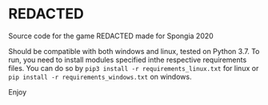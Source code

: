 # REDACTED
Source code for the game REDACTED made for Spongia 2020

Should be compatible with both windows and linux, tested on Python 3.7. To run, you need to install modules specified inthe respective requirements files. 
You can do so by `pip3 install -r requirements_linux.txt` for linux or `pip install -r requirements_windows.txt` on windows.

Enjoy
